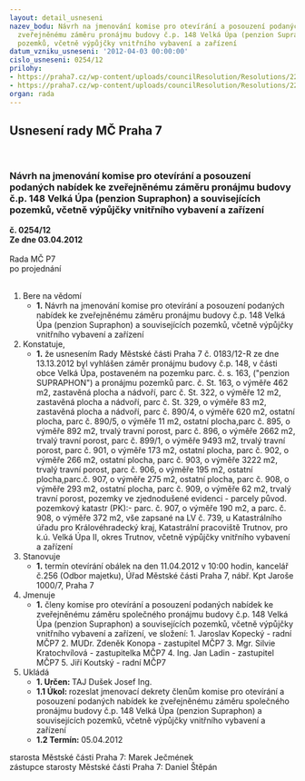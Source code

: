 ```yaml
---
layout: detail_usneseni
nazev_bodu: Návrh na jmenování komise pro otevírání a posouzení podaných nabídek ke
  zveřejněnému záměru pronájmu budovy č.p. 148 Velká Úpa (penzion Supraphon) a souvisejících
  pozemků, včetně výpůjčky vnitřního vybavení a zařízení
datum_vzniku_usneseni: '2012-04-03 00:00:00'
cislo_usneseni: 0254/12
prilohy:
- https://praha7.cz/wp-content/uploads/councilResolution/Resolutions/22936/19-12-priloha_1.doc
- https://praha7.cz/wp-content/uploads/councilResolution/Resolutions/22936/19-12-priloha_2.pdf
organ: rada
---
```

<div id="ucUsn_pList" class="usn">
	<span><h2>Usnesení rady MČ Praha 7 </h2>
<br></span><div class="standBody">
<span><h3>Návrh na jmenování komise pro otevírání a posouzení podaných nabídek ke zveřejněnému záměru pronájmu budovy č.p. 148 Velká Úpa (penzion Supraphon) a souvisejících pozemků, včetně výpůjčky vnitřního vybavení a zařízení</h3></span><div class="center">
		<strong>č. 0254/12</strong><br>
	</div>
<div class="center">
		<strong>Ze dne 03.04.2012</strong><br><br>
	</div>Rada MČ P7<br> po projednání<br><br><ol>
<li>Bere na vědomí<ul><li>
<strong>1.</strong> Návrh na jmenování komise pro otevírání a posouzení podaných nabídek ke zveřejněnému záměru pronájmu budovy č.p. 148 Velká Úpa (penzion Supraphon) a souvisejících pozemků, včetně výpůjčky vnitřního vybavení a zařízení</li></ul>
</li>
<li>Konstatuje,<ul><li>
<strong>1.</strong> že usnesením Rady Městské části Praha 7 č. 0183/12-R ze dne 13.13.2012 byl vyhlášen záměr pronájmu  budovy č.p. 148, v části obce Velká Úpa,  postaveném na pozemku parc. č. s. 163, ("penzion SUPRAPHON") a pronájmu pozemků parc. č. St. 163, o výměře 462 m2, zastavěná plocha a nádvoří,  parc č. St. 322, o výměře 12 m2, zastavěná plocha a nádvoří, parc č. St. 329, o výměře 83 m2, zastavěná plocha a nádvoří, parc č. 890/4, o výměře 620 m2, ostatní plocha, parc č. 890/5, o výměře 11 m2, ostatní plocha,parc č. 895, o výměře 892 m2, trvalý travní porost, parc č. 896, o výměře 2662 m2, trvalý travní porost, parc č. 899/1, o výměře 9493 m2, trvalý travní porost,  parc č. 901, o výměře 173 m2, ostatní plocha,  parc č. 902, o výměře 266 m2, ostatní plocha, parc č. 903, o výměře 3222 m2, trvalý travní porost, parc č. 906, o výměře 195 m2, ostatní plocha,parc.č. 907, o výměře 275 m2, ostatní plocha, parc č. 908, o výměře 293 m2, ostatní plocha, parc č. 909, o výměře 62 m2, trvalý travní porost, pozemky ve zjednodušené evidenci - parcely původ. pozemkový katastr (PK):- parc. č. 907, o výměře 190 m2, a parc. č. 908, o výměře 372 m2, vše zapsané na LV č. 739, u Katastrálního úřadu pro Královéhradecký kraj, Katastrální pracoviště Trutnov, pro k.ú. Velká Úpa II, okres Trutnov, včetně výpůjčky vnitřního vybavení a zařízení</li></ul>
</li>
<li>Stanovuje<ul><li>
<strong>1.</strong> termín otevírání obálek na den 11.04.2012 v 10:00 hodin, kancelář č.256 (Odbor majetku), Úřad Městské části Praha 7, nábř. Kpt Jaroše 1000/7, Praha 7</li></ul>
</li>
<li>Jmenuje<ul><li>
<strong>1.</strong> členy komise pro otevírání a posouzení podaných nabídek ke zveřejněnému záměru společného pronájmu budovy č.p. 148 Velká Úpa (penzion Supraphon) a souvisejících pozemků, včetně výpůjčky vnitřního vybavení a zařízení, ve složení:                                                      1. Jaroslav Kopecký - radní  MČP7                                                                               2. MUDr. Zdeněk Konopa - zastupitel MČP7                                                                                                                                                                3. Mgr. Silvie Kratochvílová - zastupitelka MČP7                                                        4. Ing. Jan Ladin - zastupitel MČP7                                                                                                            5. Jiří Koutský - radní MČP7                                                                                    </li></ul>
</li>
<li>Ukládá<ul>
<li>
<strong>1. Určen: </strong>TAJ Dušek Josef Ing.</li>
<li>
<strong>1.1 Úkol: </strong>rozeslat jmenovací dekrety členům komise pro otevírání a posouzení podaných nabídek ke zveřejněnému záměru společného pronájmu budovy č.p. 148 Velká Úpa (penzion Supraphon) a souvisejících pozemků, včetně výpůjčky vnitřního vybavení a zařízení</li>
<li>
<strong>1.2 Termín: </strong>05.04.2012</li>
</ul>
</li>
</ol>starosta Městské části Praha 7: Marek Ječmének<br>zástupce starosty Městské části Praha 7: Daniel Štěpán 
</div>
</div>